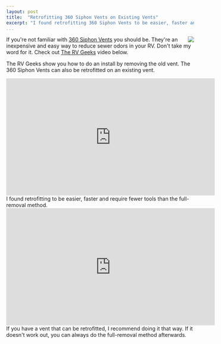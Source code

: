 ```yaml
---
layout: post  
title:  "Retrofitting 360 Siphon Vents on Existing Vents"
excerpt: "I found retrofitting 360 Siphon Vents to be easier, faster and require fewer tools than the full-removal method."
...
```


<img src="http://i.imgur.com/Bt9w6bQ.jpg" style="float: right" />

If you're not familiar with [360 Siphon
Vents](http://www.lci1.com/360-siphon) you should be. They're an
inexpensive and easy way to reduce sewer odors in your RV. Don't take my
word for it. Check out [The RV
Geeks](http://www.thervgeeks.com/plumbing/keep-your-rv-odor-free/) video
below.

The RV Geeks show you how to do an install by removing the old vent. The
360 Siphon Vents can also be retrofitted on an existing vent.

<iframe width="560" height="315" src="https://www.youtube.com/embed/3xX60cCHwlM" frameborder="0" allowfullscreen>
</iframe>
I found retrofitting to be easier, faster and require fewer tools than
the full-removal method.

<iframe width="560" height="315" src="https://www.youtube.com/embed/9bsftyO7lGY" frameborder="0" allowfullscreen>
</iframe>
If you have a vent that can be retrofitted, I recommend doing it that
way. If it doesn't work out, you can always do the full-removal method
afterwards.
